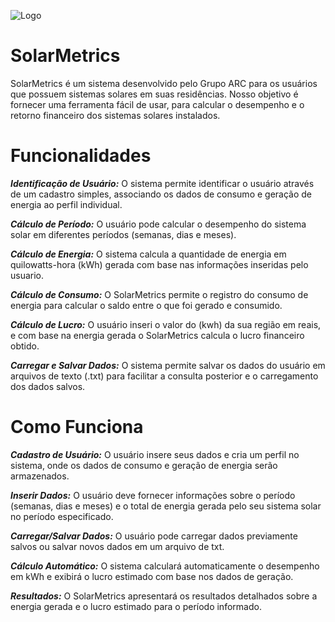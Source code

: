 ![Logo](./banner.jpg)
 # SolarMetrics 
 SolarMetrics é um sistema desenvolvido pelo Grupo ARC para os usuários que possuem sistemas solares em suas residências. Nosso objetivo é fornecer uma ferramenta fácil de usar, para calcular o desempenho e o retorno financeiro dos sistemas solares instalados.

# Funcionalidades
***Identificação de Usuário:*** O sistema permite identificar o usuário através de um cadastro simples, associando os dados de consumo e geração de energia ao perfil individual.

***Cálculo de Período:*** O usuário pode calcular o desempenho do sistema solar em diferentes períodos (semanas, dias e meses).

***Cálculo de Energia:*** O sistema calcula a quantidade de energia em quilowatts-hora (kWh) gerada com base nas informações inseridas pelo usuario.

***Cálculo de Consumo:*** O SolarMetrics permite o registro do consumo de energia para calcular o saldo entre o que foi gerado e consumido.

***Cálculo de Lucro:*** O usuário inseri o valor do (kwh) da sua região em reais, e com base na energia gerada o SolarMetrics calcula o lucro financeiro obtido.

***Carregar e Salvar Dados:*** O sistema permite salvar os dados do usuário em arquivos de texto (.txt) para facilitar a consulta posterior e o carregamento dos dados salvos.

# Como Funciona
***Cadastro de Usuário:*** O usuário insere seus dados e cria um perfil no sistema, onde os dados de consumo e geração de energia serão armazenados.

***Inserir Dados:*** O usuário deve fornecer informações sobre o período (semanas, dias e meses) e o total de energia gerada pelo seu sistema solar no período especificado. 

***Carregar/Salvar Dados:*** O usuário pode carregar dados previamente salvos ou salvar novos dados em um arquivo de txt.

***Cálculo Automático:*** O sistema calculará automaticamente o desempenho em kWh e exibirá o lucro estimado com base nos dados de geração.

***Resultados:*** O SolarMetrics apresentará os resultados detalhados sobre a energia gerada e o lucro estimado para o período informado.
